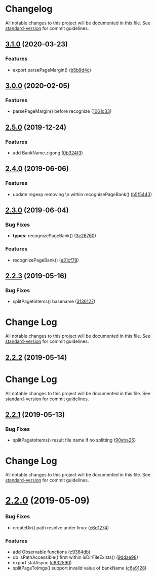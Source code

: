 # Changelog

All notable changes to this project will be documented in this file. See [standard-version](https://github.com/conventional-changelog/standard-version) for commit guidelines.

## [3.1.0](https://github.com/waitingsong/bank-voucher-ocr/compare/v3.0.0...v3.1.0) (2020-03-23)


### Features

* export parsePageMargin() ([b5b9d4c](https://github.com/waitingsong/bank-voucher-ocr/commit/b5b9d4c0dfb0b1abe4acce5d5dfc6eed753b8be8))

## [3.0.0](https://github.com/waitingsong/bank-voucher-ocr/compare/v2.5.0...v3.0.0) (2020-02-05)


### Features

* parsePageMargin() before recognize ([1061c33](https://github.com/waitingsong/bank-voucher-ocr/commit/1061c331cdd8ece0116ad8d0f75903725db576a6))

## [2.5.0](https://github.com/waitingsong/bank-voucher-ocr/compare/v2.4.0...v2.5.0) (2019-12-24)


### Features

* add BankName.zigong ([0b324f3](https://github.com/waitingsong/bank-voucher-ocr/commit/0b324f3))



## [2.4.0](https://github.com/waitingsong/bank-voucher-ocr/compare/v2.3.0...v2.4.0) (2019-06-06)


### Features

* update regexp removing \n within recognizePageBank() ([b5f5443](https://github.com/waitingsong/bank-voucher-ocr/commit/b5f5443))



## [2.3.0](https://github.com/waitingsong/bank-voucher-ocr/compare/v2.2.3...v2.3.0) (2019-06-04)


### Bug Fixes

* **types:** recognizePageBank() ([3c26760](https://github.com/waitingsong/bank-voucher-ocr/commit/3c26760))


### Features

* recognizePageBank() ([e31cf79](https://github.com/waitingsong/bank-voucher-ocr/commit/e31cf79))



## [2.2.3](https://github.com/waitingsong/bank-voucher-ocr/compare/v2.2.2...v2.2.3) (2019-05-16)


### Bug Fixes

* splitPagetoItems() basename ([3f30127](https://github.com/waitingsong/bank-voucher-ocr/commit/3f30127))



# Change Log

All notable changes to this project will be documented in this file. See [standard-version](https://github.com/conventional-changelog/standard-version) for commit guidelines.

## [2.2.2](https://github.com/waitingsong/bank-voucher-ocr/compare/v2.2.1...v2.2.2) (2019-05-14)



# Change Log

All notable changes to this project will be documented in this file. See [standard-version](https://github.com/conventional-changelog/standard-version) for commit guidelines.

## [2.2.1](https://github.com/waitingsong/bank-voucher-ocr/compare/v2.2.0...v2.2.1) (2019-05-13)


### Bug Fixes

* splitPagetoItems() result file name if no splitting ([90aba26](https://github.com/waitingsong/bank-voucher-ocr/commit/90aba26))



# Change Log

All notable changes to this project will be documented in this file. See [standard-version](https://github.com/conventional-changelog/standard-version) for commit guidelines.

# [2.2.0](https://github.com/waitingsong/bank-voucher-ocr/compare/v2.1.2...v2.2.0) (2019-05-09)


### Bug Fixes

* createDir() path resolve under linux ([c6d1274](https://github.com/waitingsong/bank-voucher-ocr/commit/c6d1274))


### Features

* add Observable functions ([c9364db](https://github.com/waitingsong/bank-voucher-ocr/commit/c9364db))
* do isPathAccessible() first within isDirFileExists() ([9ddae98](https://github.com/waitingsong/bank-voucher-ocr/commit/9ddae98))
* export statAsync ([c832590](https://github.com/waitingsong/bank-voucher-ocr/commit/c832590))
* splitPageToImgs() support invalid value of bankName ([c6a9128](https://github.com/waitingsong/bank-voucher-ocr/commit/c6a9128))
